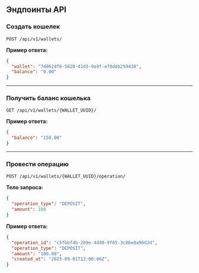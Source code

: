 ## Эндпоинты API

### Создать кошелек

`POST /api/v1/wallets/`

**Пример ответа:**

``` json
{
  "wallet": "7d8624f6-5820-41d3-9a9f-e70deb259438",
  "balance": "0.00"
}
```

------------------------------------------------------------------------

### Получить баланс кошелька

`GET /api/v1/wallets/{WALLET_UUID}/`

**Пример ответа:**

``` json
{
  "balance": "150.00"
}
```

------------------------------------------------------------------------

### Провести операцию

`POST /api/v1/wallets/{WALLET_UUID}/operation/`

**Тело запроса:**

``` json
{
  "operation_type": "DEPOSIT",
  "amount": 100
}
```

**Пример ответа:**

``` json
{
  "operation_id": "c5fbbf4b-2b9e-4dd0-9f65-3c86e8a96d2d",
  "operation_type": "DEPOSIT",
  "amount": "100.00",
  "created_at": "2025-09-01T12:00:00Z",
}
```
